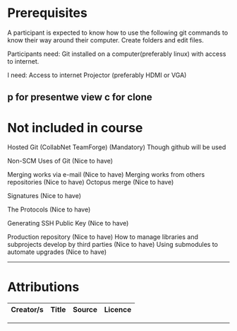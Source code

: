 
# Prerequisites
A participant is expected to know how to use the following git commands
to know their way around their computer. Create folders and edit files.

Participants need:
Git installed on a computer(preferably linux) with access to internet.

I need:
Access to internet
Projector (preferably HDMI or VGA)

p for presentwe view
c for clone
---



# Not included in course
Hosted Git (CollabNet TeamForge) (Mandatory) Though github will be used

Non-SCM Uses of Git (Nice to have)

Merging works via e-mail (Nice to have)
Merging works from others repositories (Nice to have)
Octopus merge (Nice to have)

Signatures (Nice to have)

The Protocols (Nice to have)

Generating SSH Public Key (Nice to have)

Production repository (Nice to have)
How to manage libraries and subprojects develop by third parties (Nice to have)
Using submodules to automate upgrades (Nice to have)

---

# Attributions
Creator/s|Title|Source|Licence
--|--|--|--



---